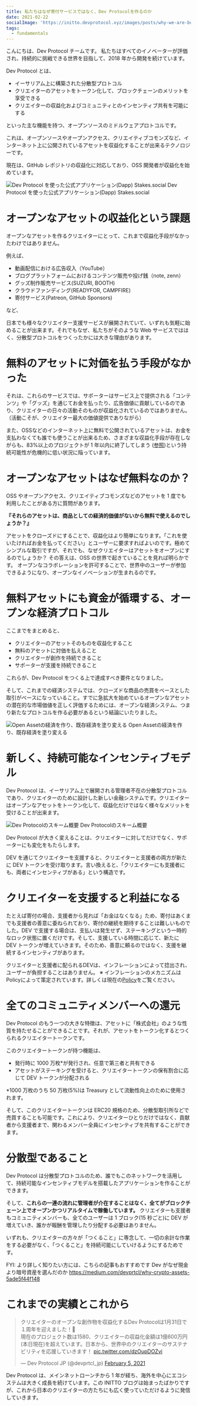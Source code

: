 ```yaml
---
title: 私たちはなぜ寄付サービスではなく、Dev Protocolを作るのか
date: 2021-02-22
socialImage: 'https://initto.devprotocol.xyz/images/posts/why-we-are-building-dev-protocol-not-a-donation-service/ogp.png'
tags:
  - fundamentals
---
```


こんにちは、Dev Protocol チームです。
私たちはすべてのイノベーターが評価され、持続的に挑戦できる世界を目指して、2018 年から開発を続けています。

Dev Protocol とは、

- イーサリアム上に構築された分散型プロトコル
- クリエイターのアセットをトークン化して、ブロックチェーンのメリットを享受できる
- クリエイターの収益化およびコミュニティとのインセンティブ共有を可能にする

といった主な機能を持つ、オープンソースのミドルウェアプロトコルです。

これは、オープンソースやオープンアクセス、クリエイティブコモンズなど、インターネット上に公開されているアセットを収益化することが出来るテクノロジーです。

現在は、GitHub レポジトリの収益化に対応しており、OSS 開発者が収益化を始めています。

![Dev Protocol を使った公式アプリケーション(Dapp) Stakes.social](/images/posts/why-we-are-building-dev-protocol-not-a-donation-service/stakes-social_top.png)
Dev Protocol を使った公式アプリケーション(Dapp) Stakes.social

# オープンなアセットの収益化という課題

オープンなアセットを作るクリエイターにとって、これまで収益化手段がなかったわけではありません。

例えば、

- 動画配信における広告収入（YouTube）
- ブログプラットフォームにおけるコンテンツ販売や投げ銭（note, zenn）
- グッズ制作販売サービス(SUZURI, BOOTH)
- クラウドファンディング(READYFOR, CAMPFIRE)
- 寄付サービス(Patreon, GitHub Sponsors)

など、

日本でも様々なクリエイター支援サービスが展開されていて、いずれも気軽に始めることが出来ます。それでもなぜ、私たちがそのような Web サービスでははく、分散型プロトコルをつくったかには大きな理由があります。

# 無料のアセットに対価を払う手段がなかった

それは、これらのサービスでは、サポーターはサービス上で提供される「コンテンツ」や「グッズ」を通じてお金を払ったり、広告価値に貢献しているのであり、クリエイターの日々の活動そのものが収益化されているのではありません。（活動こそが、クリエイター最大の価値提供でありながら）

また、OSSなどのインターネット上に無料で公開されているアセットは、お金を支払わなくても誰でも使うことが出来るため、さまざまな収益化手段が存在しながらも、83%以上のプロジェクトが 1 年以内に終了してしまう ([参照](https://speakerdeck.com/aggre/the-money-for-the-openable-and-shareable-era))という持続可能性が危機的に低い状況に陥っています。

# オープンなアセットはなぜ無料なのか？

OSS やオープンアクセス、クリエイティブコモンズなどのアセットを 1 度でも利用したことがある方に質問があります。

**『それらのアセットは、商品としての経済的価値がないから無料で使えるのでしょうか？』**

アセットをクローズドにすることで、収益化はより簡単になります。「これを使いたければお金を払ってください」とユーザーに要求すればよいのです。極めてシンプルな取引ですが、それでも、なぜクリエイターはアセットをオープンにするのでしょうか？
その答えは、OSS の世界で起きていることを見れば明らかです。
オープンなコラボレーションを許可することで、世界中のユーザーが参加できるようになり、オープンなイノベーションが生まれるのです。

# 無料アセットにも資金が循環する、オープンな経済プロトコル

ここまでをまとめると、

- クリエイターのアセットそのものを収益化すること
- 無料のアセットに対価を払えること
- クリエイターが創作を持続できること
- サポーターが支援を持続できること

これらが、Dev Protocol をつくる上で達成すべき要件となりました。

そして、これまでの経済システムでは、クローズドな商品の売買をベースとした取引がベースになっていること。すでに急拡大を始めているオープンなアセットの潜在的な市場価値を正しく評価するためには、オープンな経済システム、つまり新たなプロトコルを作る必要があるという結論にいたりました。

![Open Assetの経済を作り、既存経済を塗り変える](/images/posts/why-we-are-building-dev-protocol-not-a-donation-service/open-asset-economy.png)
Open Assetの経済を作り、既存経済を塗り変える

# 新しく、持続可能なインセンティブモデル

Dev Protocol は、イーサリアム上で展開される管理者不在の分散型プロトコルであり、クリエイターのために設計した新しい金融システムです。クリエイターはオープンなアセットをトークン化して、収益化だけではなく様々なメリットを受けることが出来ます。

![Dev Protocolのスキーム概要](/images/posts/why-we-are-building-dev-protocol-not-a-donation-service/dev-protocol_schemeoutline_for_JP.png)
Dev Protocolのスキーム概要

Dev Protocol が大きく変えることは、クリエイターに対してだけでなく、サポーターにも変化をもたらします。

DEV を通じてクリエイターを支援すると、クリエイターと支援者の両方が新たに DEV トークンを受け取ります。言い換えると、「クリエイターにも支援者にも、両者にインセンティブがある」という構造です。

# クリエイターを支援すると利益になる

たとえば寄付の場合、支援者から見れば「お金はなくなる」ため、寄付はあくまでも支援者の善意に委ねられており、寄付の継続を期待することは難しいものでした。DEV で支援する場合は、支払いは発生せず、ステーキングという一時的なロック状態に置くだけです。そして、支援している時間に応じて、新たに DEV トークンが増えていきます。そのため、善意に頼るのではなく、支援を継続するインセンティブがあります。

クリエイターと支援者に配られるDEVは、インフレーションによって捻出され、ユーザーが負担することはありません。
※ インフレーションのメカニズムはPolicyによって策定されています。詳しくは現在の[Policy](https://github.com/dev-protocol/protocol/blob/master/docs/POLICY.md)をご覧ください。

# 全てのコミュニティメンバーへの還元

Dev Protocol のもう一つの大きな特徴は、アセットに「株式会社」のような性質を持たせることができることです。それが、アセットをトークン化するとつくられるクリエイタートークンです。

このクリエイタートークンが持つ機能は、

- 発行時に 1000 万枚\*が発行され、任意で第三者と共有できる
- アセットがステーキングを受けると、クリエイタートークンの保有割合に応じて DEV トークンが分配される

\*1000 万枚のうち 50 万枚(5%)は Treasury として流動性向上のために使用されます。

そして、このクリエイタートークンは ERC20 規格のため、分散型取引所などで売買することも可能です。これにより、クリエイターひとりだけではなく、貢献者から支援者まで、関わるメンバー全員にインセンティブを共有することができます。

# 分散型であること

Dev Protocol は分散型プロトコルのため、誰でもこのネットワークを活用して、持続可能なインセンティブモデルを搭載したアプリケーションを作ることができます。

そして、**これらの一連の流れに管理者が介在することはなく、全てがブロックチェーン上でオープンかつリアルタイムで稼働しています。** クリエイターも支援者もコミュニティメンバーも、全てのユーザーは 1 ブロック(15 秒ごと)に DEV が増えていき、誰かが報酬を管理したり分配する必要はありません。

いずれも、クリエイターの方々が「つくること」に専念して、一切の余計な作業をする必要がなく、「つくること」を持続可能にしていけるようにするためです。

FYI: より詳しく知りたい方には、こちらの記事もおすすめです
Dev がなぜ現金より暗号資産を選んだのか https://medium.com/devprtcl/why-crypto-assets-5ade5f44f148

# これまでの実績とこれから

<blockquote class="twitter-tweet"><p lang="ja" dir="ltr">クリエイターのオープンな創作物を収益化するDev Protocolは1月31日で１周年を迎えました！🎉<br>現在のプロジェクト数は1580、クリエイターの収益化金額は1億600万円(本日現在)を超えています。日本から、世界中のクリエイターのサステナビリティを応援していきます！ <a href="https://t.co/dzOupDOZvi">pic.twitter.com/dzOupDOZvi</a></p>&mdash; Dev Protocol JP (@devprtcl_jp) <a href="https://twitter.com/devprtcl_jp/status/1357616808774148098?ref_src=twsrc%5Etfw">February 5, 2021</a></blockquote> <script async src="https://platform.twitter.com/widgets.js" charset="utf-8"></script>

Dev Protocol は、メインネットローンチから 1 年が経ち、海外を中心にエコシステムは大きく成長を続けています。この INITTO ブログは始まったばかりですが、これから日本のクリエイターの方たちにも広く使っていただけるように発信していきます。

